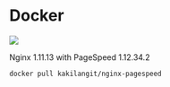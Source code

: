 Docker
=======

[![](https://images.microbadger.com/badges/image/kakilangit/nginx-pagespeed.svg)](http://microbadger.com/images/kakilangit/nginx-pagespeed "Get your own image badge on microbadger.com")

Nginx 1.11.13 with PageSpeed 1.12.34.2

    docker pull kakilangit/nginx-pagespeed
